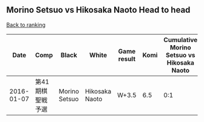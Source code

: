 ## Morino Setsuo vs Hikosaka Naoto Head to head

[Back to ranking](../../index.md)




| **Date** | **Comp** | **Black** | **White** | **Game result** | **Komi** | **Cumulative Morino Setsuo vs Hikosaka Naoto** | **Morino Setsuo streak** | **Hikosaka Naoto streak** | 
| --- | --- | --- | --- | --- | --- | --- | --- | --- |
| 2016-01-07 | 第41期棋聖戦予選 | Morino Setsuo | Hikosaka Naoto | W+3.5 | 6.5 | 0:1 | 0 | 1 |




